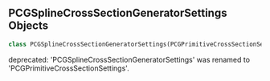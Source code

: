 ## PCGSplineCrossSectionGeneratorSettings Objects

```python
class PCGSplineCrossSectionGeneratorSettings(PCGPrimitiveCrossSectionSettings)
```

deprecated: 'PCGSplineCrossSectionGeneratorSettings' was renamed to 'PCGPrimitiveCrossSectionSettings'.

<a id="unreal.PCGSaveDynamicMeshToAssetSettings"></a>